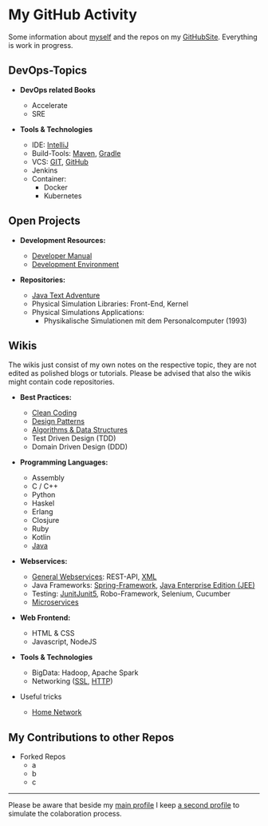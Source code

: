 # My GitHub Activity

Some information about [myself](personal/MainPage.md) and the repos on my [GitHubSite](https://github.com/StefanSchade).
Everything is work in progress. 

## DevOps-Topics

* **DevOps related Books**
  * Accelerate
  * SRE 


* **Tools & Technologies**
  * IDE: [IntelliJ](https://github.com/StefanSchade/IDE-IntelliJ/wiki)
  * Build-Tools: [Maven](https://github.com/StefanSchade/Tools-Build-Maven/wiki), [Gradle](https://github.com/StefanSchade/Tool-Build-Gradle/wiki)
  * VCS: [GIT](https://github.com/StefanSchade/Tool-VCS-GIT/wiki), [GitHub](https://github.com/StefanSchade/Tool-VCS-GitHub/wiki)
  * Jenkins
  * Container: 
    * Docker
    * Kubernetes


## Open Projects
        
* **Development Resources:**
  * [Developer Manual]()
  * [Development Environment](https://github.com/StefanSchade/development-tools/wiki)

* **Repositories:**
  * [Java Text Adventure](https://github.com/StefanSchade/Java-AdventureGame)
  * Physical Simulation Libraries: Front-End, Kernel  
  * Physical Simulations Applications:
    * Physikalische Simulationen mit dem Personalcomputer (1993)  

## Wikis 
 
The wikis just consist of my own notes on the respective topic, they are not edited as polished blogs or tutorials.
Please be advised that also the wikis might contain code repositories.  

* **Best Practices:**
  * [Clean Coding](https://github.com/StefanSchade/BestPractice-CleanCode/wiki)
  * [Design Patterns](https://github.com/StefanSchade/BestPractice-DesignPatterns/wiki)
  * [Algorithms & Data Structures](https://github.com/StefanSchade/BestPractice-Algorithms-DataStructures/wiki)
  * Test Driven Design (TDD)
  * Domain Driven Design (DDD)


* **Programming Languages:**
  * Assembly
  * C / C++
  * Python
  * Haskel
  * Erlang  
  * Closjure
  * Ruby
  * Kotlin
  * [Java](Java-Wikis/Java-Wikis.md)
    
* **Webservices:**
  * [General Webservices](https://github.com/StefanSchade/Webservices/wiki): REST-API, [XML](https://github.com/StefanSchade/XML/wiki)
  * Java Frameworks: [Spring-Framework](https://github.com/StefanSchade/Java-Web-Spring/wiki), [Java Enterprise Edition (JEE)](https://github.com/StefanSchade/Java-Web-J2EE/wiki)
  * Testing: [Junit](https://github.com/StefanSchade/testing-java-junit/wiki)[Junit5](https://github.com/StefanSchade/testing-java-junit5/wiki), Robo-Framework, Selenium, Cucumber
  * [Microservices](https://github.com/StefanSchade/microservices/wiki)


* **Web Frontend:**
  * HTML & CSS
  * Javascript, NodeJS
    
* **Tools & Technologies**
  * BigData: Hadoop, Apache Spark
  * Networking ([SSL](https://github.com/StefanSchade/tools-ssl/wiki/_new), [HTTP](https://github.com/StefanSchade/tools-http/wiki))
  
    
* Useful tricks
  * [Home Network](https://github.com/StefanSchade/home-network-useful-hints/wiki)


## My Contributions to other Repos

  * Forked Repos
    * a
    * b
    * c

---

Please be aware that beside my [main profile](https://github.com/StefanSchade) I keep 
[a second profile](https://github.com/StefanSchadeDev) to simulate the colaboration process.





